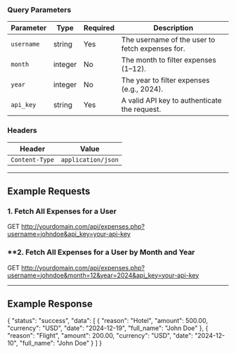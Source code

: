 ### **Query Parameters**
| Parameter   | Type    | Required | Description                                   |
|-------------|---------|----------|-----------------------------------------------|
| `username`  | string  | Yes      | The username of the user to fetch expenses for. |
| `month`     | integer | No       | The month to filter expenses (1–12).         |
| `year`      | integer | No       | The year to filter expenses (e.g., 2024).    |
| `api_key`   | string  | Yes      | A valid API key to authenticate the request. |

### **Headers**
| Header         | Value                |
|----------------|----------------------|
| `Content-Type` | `application/json`  |

---

## Example Requests

### **1. Fetch All Expenses for a User**

GET http://yourdomain.com/api/expenses.php?username=johndoe&api_key=your-api-key

### **2. Fetch All Expenses for a User by Month and Year

GET http://yourdomain.com/api/expenses.php?username=johndoe&month=12&year=2024&api_key=your-api-key



---
## Example Response

{
    "status": "success",
    "data": [
        {
            "reason": "Hotel",
            "amount": 500.00,
            "currency": "USD",
            "date": "2024-12-19",
            "full_name": "John Doe"
        },
        {
            "reason": "Flight",
            "amount": 200.00,
            "currency": "USD",
            "date": "2024-12-10",
            "full_name": "John Doe"
        }
    ]
}